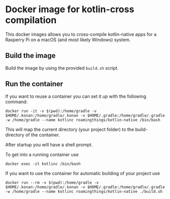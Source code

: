 # Docker image for kotlin-cross compilation

This docker images allows you to cross-compile kotlin-native apps for a Rasperry Pi on
a macOS (and most likely Windows) system.

## Build the image

Build the image by using the provided `build.sh` script.

## Run the container

If you want to reuse a container you can set it up with the following command:

```
docker run -it -v $(pwd):/home/gradle -v $HOME/.konan:/home/gradle/.konan -v $HOME/.gradle:/home/gradle/.gradle -w /home/gradle --name kotlinc roamingthings/kotlin-native /bin/bash
```

This will map the current directory (your project folder) to the build-directory of the container.

After startup you will have a shell prompt.

To get into a running container use

```
docker exec -it kotlinc /bin/bash
```  

If you want to use the container for automatic building of your project use

```
docker run --rm -v $(pwd):/home/gradle -v $HOME/.konan:/home/gradle/.konan -v $HOME/.gradle:/home/gradle/.gradle -w /home/gradle --name kotlinc roamingthings/kotlin-native ./build.sh
```
